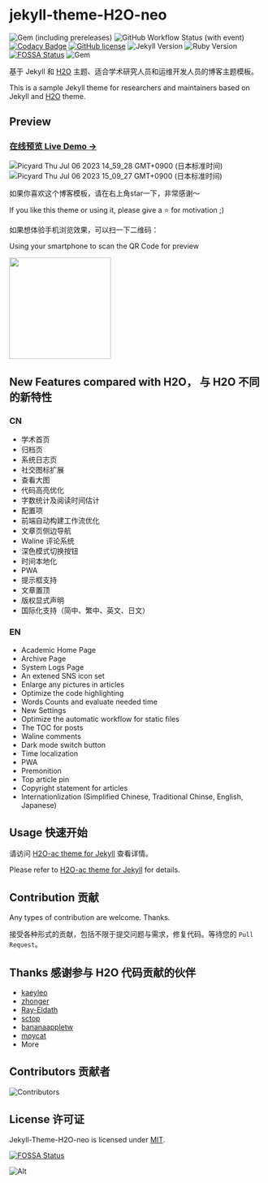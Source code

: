 # jekyll-theme-H2O-neo

![Gem (including prereleases)](https://img.shields.io/gem/v/jekyll-theme-h2o-ac)
![GitHub Workflow Status (with event)](https://img.shields.io/github/actions/workflow/status/zhonger/jekyll-theme-h2o-ac/jekyll.yml)
[![Codacy Badge](https://app.codacy.com/project/badge/Grade/60e1e5fb75b8411da3df2fbed7243aa6)](https://www.codacy.com/gh/zhonger/jekyll-theme-H2O-ac/dashboard?utm_source=github.com&amp;utm_medium=referral&amp;utm_content=zhonger/jekyll-theme-H2O-ac&amp;utm_campaign=Badge_Grade)
[![GitHub license](https://img.shields.io/github/license/zhonger/jekyll-theme-H2O-ac)](https://github.com/zhonger/jekyll-theme-H2O-ac/blob/master/LICENSE)
![Jekyll Version](https://img.shields.io/badge/Jekyll-4.2.1-blue)
![Ruby Version](https://img.shields.io/badge/Ruby-3.1.0-blue)
[![FOSSA Status](https://app.fossa.com/api/projects/git%2Bgithub.com%2Fzhonger%2Fjekyll-theme-H2O-ac.svg?type=shield)](https://app.fossa.com/projects/git%2Bgithub.com%2Fzhonger%2Fjekyll-theme-H2O-ac?ref=badge_shield)
![Gem](https://img.shields.io/gem/dt/jekyll-theme-h2o-ac)

基于 Jekyll 和 [H2O](https://github.com/kaeyleo/jekyll-theme-H2O) 主题、适合学术研究人员和运维开发人员的博客主题模板。

This is a sample Jekyll theme for researchers and maintainers based on Jekyll and [H2O](https://github.com/kaeyleo/jekyll-theme-H2O) theme.

## Preview

### [在线预览 Live Demo →](https://neowc.github.io/)
![Picyard Thu Jul 06 2023 14_59_28 GMT+0900 (日本标准时间)](https://github.com/zhonger/jekyll-theme-H2O-ac/assets/12064158/e6d55bf7-b956-46e9-80d0-f33397a62215)
![Picyard Thu Jul 06 2023 15_09_27 GMT+0900 (日本标准时间)](https://github.com/zhonger/jekyll-theme-H2O-ac/assets/12064158/fa9a087a-d849-4469-9830-2400d3410660)

如果你喜欢这个博客模板，请在右上角star一下，非常感谢～

If you like this theme or using it, please give a ⭐️ for motivation ;)

如果想体验手机浏览效果，可以扫一下二维码：

Using your smartphone to scan the QR Code for preview

<img src="https://github.com/zhonger/jekyll-theme-H2O-ac/assets/12064158/b01c0a31-4fad-413c-9692-a67d330699b1" width=200 />

## New Features compared with H2O， 与 H2O 不同的新特性

### CN

- 学术首页
- 归档页
- 系统日志页
- 社交图标扩展
- 查看大图
- 代码高亮优化
- 字数统计及阅读时间估计
- 配置项
- 前端自动构建工作流优化
- 文章页侧边导航
- Waline 评论系统
- 深色模式切换按钮
- 时间本地化
- PWA
- 提示框支持
- 文章置顶
- 版权显式声明
- 国际化支持（简中、繁中、英文、日文）

### EN

- Academic Home Page
- Archive Page
- System Logs Page
- An extened SNS icon set
- Enlarge any pictures in articles
- Optimize the code highlighting
- Words Counts and evaluate needed time
- New Settings
- Optimize the automatic workflow for static files
- The TOC for posts
- Waline comments
- Dark mode switch button
- Time localization
- PWA
- Premonition
- Top article pin
- Copyright statement for articles
- Internationlization (Simplified Chinese, Traditional Chinse, English, Japanese)

## Usage 快速开始

请访问 [H2O-ac theme for Jekyll](https://lisz.me/tech/webmaster/new-theme-h2o-ac.html) 查看详情。

Please refer to [H2O-ac theme for Jekyll](https://lisz.me/tech/webmaster/new-theme-h2o-ac.html) for details.

## Contribution 贡献

Any types of contribution are welcome. Thanks.

接受各种形式的贡献，包括不限于提交问题与需求，修复代码。等待您的 ```Pull Request```。

## Thanks 感谢参与 H2O 代码贡献的伙伴

- [kaeyleo](https://github.com/kaeyleo/)
- [zhonger](https://github.com/zhonger)
- [Ray-Eldath](https://github.com/Ray-Eldath)
- [sctop](https://github.com/sctop)
- [bananaappletw](https://github.com/bananaappletw)
- [moycat](https://github.com/moycat)
- More

## Contributors 贡献者

![Contributors](https://contrib.rocks/image?repo=zhonger/jekyll-theme-H2O-ac)

## License 许可证

Jekyll-Theme-H2O-neo is licensed under [MIT](https://github.com/neowc/jekyll-theme-H2O-neo/blob/master/LICENSE).

[![FOSSA Status](https://app.fossa.com/api/projects/git%2Bgithub.com%2Fzhonger%2Fjekyll-theme-H2O-ac.svg?type=large)](https://app.fossa.com/projects/git%2Bgithub.com%2Fzhonger%2Fjekyll-theme-H2O-ac?ref=badge_large)

![Alt](https://repobeats.axiom.co/api/embed/c3257de0cec8e91520debc3232103da52e4727b4.svg "Repobeats analytics image")
